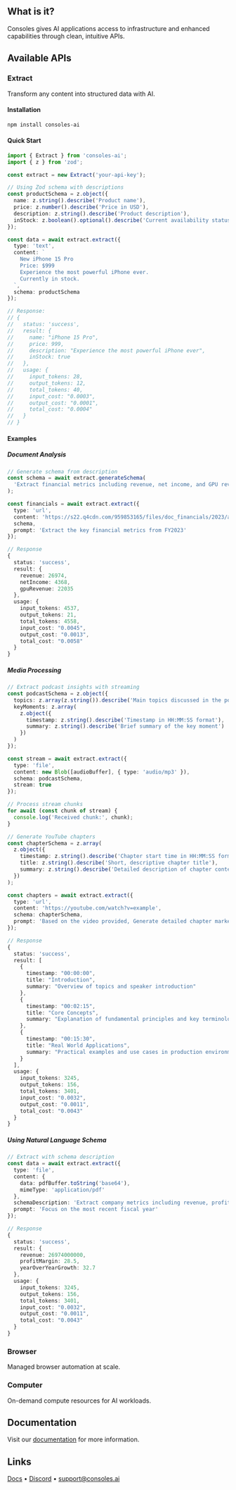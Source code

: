 ## What is it?

Consoles gives AI applications access to infrastructure and enhanced capabilities through clean, intuitive APIs.

## Available APIs

### Extract
Transform any content into structured data with AI.

#### Installation
```bash
npm install consoles-ai
```

#### Quick Start
```typescript
import { Extract } from 'consoles-ai';
import { z } from 'zod';

const extract = new Extract('your-api-key');

// Using Zod schema with descriptions
const productSchema = z.object({
  name: z.string().describe('Product name'),
  price: z.number().describe('Price in USD'),
  description: z.string().describe('Product description'),
  inStock: z.boolean().optional().describe('Current availability status')
});

const data = await extract.extract({
  type: 'text',
  content: `
    New iPhone 15 Pro
    Price: $999
    Experience the most powerful iPhone ever.
    Currently in stock.
  `,
  schema: productSchema
});

// Response:
// {
//   status: 'success',
//   result: {
//     name: "iPhone 15 Pro",
//     price: 999,
//     description: "Experience the most powerful iPhone ever",
//     inStock: true
//   },
//   usage: {
//     input_tokens: 28,
//     output_tokens: 12,
//     total_tokens: 40,
//     input_cost: "0.0003",
//     output_cost: "0.0001",
//     total_cost: "0.0004"
//   }
// }
```

#### Examples

##### Document Analysis
```typescript
// Generate schema from description
const schema = await extract.generateSchema(
  'Extract financial metrics including revenue, net income, and GPU revenue (all in millions USD)'
);

const financials = await extract.extract({
  type: 'url',
  content: 'https://s22.q4cdn.com/959853165/files/doc_financials/2023/ar/NVDA-2023-Annual-Report.pdf',
  schema,
  prompt: 'Extract the key financial metrics from FY2023'
});

// Response
{
  status: 'success',
  result: {
    revenue: 26974,
    netIncome: 4368,
    gpuRevenue: 22035
  },
  usage: {
    input_tokens: 4537,
    output_tokens: 21,
    total_tokens: 4558,
    input_cost: "0.0045",
    output_cost: "0.0013",
    total_cost: "0.0058"
  }
}
```

##### Media Processing
```typescript
// Extract podcast insights with streaming
const podcastSchema = z.object({
  topics: z.array(z.string()).describe('Main topics discussed in the podcast'),
  keyMoments: z.array(
    z.object({
      timestamp: z.string().describe('Timestamp in HH:MM:SS format'),
      summary: z.string().describe('Brief summary of the key moment')
    })
  )
});

const stream = await extract.extract({
  type: 'file',
  content: new Blob([audioBuffer], { type: 'audio/mp3' }),
  schema: podcastSchema,
  stream: true
});

// Process stream chunks
for await (const chunk of stream) {
  console.log('Received chunk:', chunk);
}
```

```typescript
// Generate YouTube chapters
const chapterSchema = z.array(
  z.object({
    timestamp: z.string().describe('Chapter start time in HH:MM:SS format'),
    title: z.string().describe('Short, descriptive chapter title'),
    summary: z.string().describe('Detailed description of chapter content')
  })
);

const chapters = await extract.extract({
  type: 'url',
  content: 'https://youtube.com/watch?v=example',
  schema: chapterSchema,
  prompt: 'Based on the video provided, Generate detailed chapter markers with timestamps and summaries'
});

// Response
{
  status: 'success',
  result: [
    {
      timestamp: "00:00:00",
      title: "Introduction",
      summary: "Overview of topics and speaker introduction"
    },
    {
      timestamp: "00:02:15",
      title: "Core Concepts",
      summary: "Explanation of fundamental principles and key terminology"
    },
    {
      timestamp: "00:15:30",
      title: "Real World Applications",
      summary: "Practical examples and use cases in production environments"
    }
  ],
  usage: {
    input_tokens: 3245,
    output_tokens: 156,
    total_tokens: 3401,
    input_cost: "0.0032",
    output_cost: "0.0011",
    total_cost: "0.0043"
  }
}
```

##### Using Natural Language Schema
```typescript
// Extract with schema description
const data = await extract.extract({
  type: 'file',
  content: {
    data: pdfBuffer.toString('base64'),
    mimeType: 'application/pdf'
  },
  schemaDescription: 'Extract company metrics including revenue, profit margins, and year-over-year growth. Revenue should be a number, margins should be percentages, and growth should be a number representing the percentage change.',
  prompt: 'Focus on the most recent fiscal year'
});

// Response
{
  status: 'success',
  result: {
    revenue: 26974000000,
    profitMargin: 28.5,
    yearOverYearGrowth: 32.7
  },
  usage: {
    input_tokens: 3245,
    output_tokens: 156,
    total_tokens: 3401,
    input_cost: "0.0032",
    output_cost: "0.0011",
    total_cost: "0.0043"
  }
}
```

### Browser
Managed browser automation at scale.

### Computer
On-demand compute resources for AI workloads.

## Documentation

Visit our [documentation](https://docs.consoles.ai) for more information.

## Links

[Docs](https://docs.consoles.ai) • [Discord](https://discord.gg/consoles) • [support@consoles.ai](mailto:support@consoles.ai)
